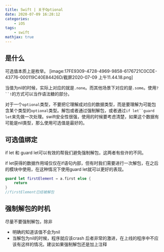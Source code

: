 ```yaml
---
title: Swift | 关于Optional
date: 2020-07-09 16:28:12
categories:
    - iOS
tags: 
    - swift
mathjax: true
---
```



## 是什么
可选值本质上是枚举。
[image:17FE9309-4728-4969-9858-6176721C0CDE-43776-000119C40E84426D/截屏2020-07-09 上午11.44.18.png]

当值为nil的时候，实际上对应的就是`.none`。而其他场景下对应的是`.some`。使用`?``!`的方式可以当作语法糖的部分。

对于一个`optional`类型，不要把它理解成对应的数据类型，而是要理解为可能包含某个类型的`optional`类型。解包或者通过强制解包，或者通过`if let``guard let`来先做一次处理。swift安全性很强，使用的时候要考虑清楚，如果这个数据有可能是nil类型，那么使用可选值是最好的。
<!--more-->
## 可选值绑定
if let 和 guard let可以有效的帮我们避免强制解包，这两者有些许的不同。

if let获得的数据作用域仅仅在if语句内部，但有时我们需要进行一次解包，在之后的模块中使用，在这种情况下使用guard let就可以更好的表现。
```swift
guard let firstElement = a.first else {
	return
}
//firstElement已经被解包
```

## 强制解包的时机
尽量不要强制解包，除非
- 明确的知道该值不会为nil
- 当解包为nil的时候，程序就应该crash
后者非常的激进，在上线的程序中不应该有这样的情况。建议如果强制解包还是加上注释